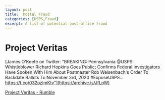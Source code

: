 ```yaml
---
layout: post
title:  Postal Fraud
categories: [USPS,Fraud]
excerpt: A list of potential post office fraud
---
```


# Project Veritas

[](https://twitter.com/jamesokeefeiii/status/1324845160358940673?s=21)

[James O'Keefe on Twitter: "BREAKING: Pennsylvania @USPS Whistleblower Richard Hopkins Goes Public; Confirms Federal Investigators Have Spoken With Him About Postmaster Rob Weisenbach's Order To Backdate Ballots To November 3rd, 2020 #ExposeUSPS… https://t.co/032ozImKtv"](https://archive.is/JfLpW)

[Project Veritas - Rumble](https://rumble.com/embed/v8cf3r/?pub=3ij87)
